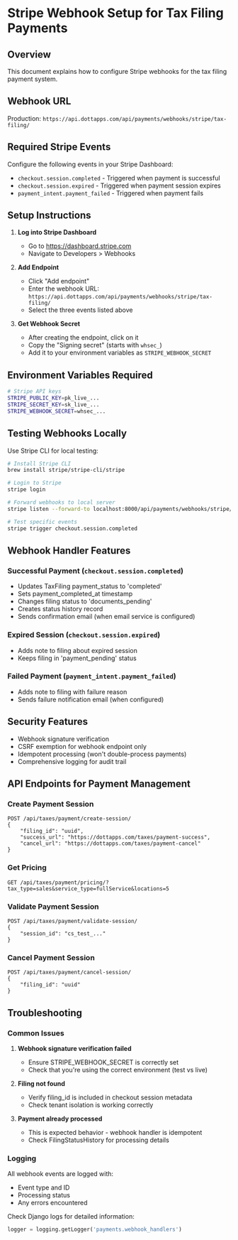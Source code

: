 # Stripe Webhook Setup for Tax Filing Payments

## Overview
This document explains how to configure Stripe webhooks for the tax filing payment system.

## Webhook URL
Production: `https://api.dottapps.com/api/payments/webhooks/stripe/tax-filing/`

## Required Stripe Events
Configure the following events in your Stripe Dashboard:
- `checkout.session.completed` - Triggered when payment is successful
- `checkout.session.expired` - Triggered when payment session expires
- `payment_intent.payment_failed` - Triggered when payment fails

## Setup Instructions

1. **Log into Stripe Dashboard**
   - Go to https://dashboard.stripe.com
   - Navigate to Developers > Webhooks

2. **Add Endpoint**
   - Click "Add endpoint"
   - Enter the webhook URL: `https://api.dottapps.com/api/payments/webhooks/stripe/tax-filing/`
   - Select the three events listed above

3. **Get Webhook Secret**
   - After creating the endpoint, click on it
   - Copy the "Signing secret" (starts with `whsec_`)
   - Add it to your environment variables as `STRIPE_WEBHOOK_SECRET`

## Environment Variables Required
```bash
# Stripe API keys
STRIPE_PUBLIC_KEY=pk_live_...
STRIPE_SECRET_KEY=sk_live_...
STRIPE_WEBHOOK_SECRET=whsec_...
```

## Testing Webhooks Locally
Use Stripe CLI for local testing:
```bash
# Install Stripe CLI
brew install stripe/stripe-cli/stripe

# Login to Stripe
stripe login

# Forward webhooks to local server
stripe listen --forward-to localhost:8000/api/payments/webhooks/stripe/tax-filing/

# Test specific events
stripe trigger checkout.session.completed
```

## Webhook Handler Features

### Successful Payment (`checkout.session.completed`)
- Updates TaxFiling payment_status to 'completed'
- Sets payment_completed_at timestamp
- Changes filing status to 'documents_pending'
- Creates status history record
- Sends confirmation email (when email service is configured)

### Expired Session (`checkout.session.expired`)
- Adds note to filing about expired session
- Keeps filing in 'payment_pending' status

### Failed Payment (`payment_intent.payment_failed`)
- Adds note to filing with failure reason
- Sends failure notification email (when configured)

## Security Features
- Webhook signature verification
- CSRF exemption for webhook endpoint only
- Idempotent processing (won't double-process payments)
- Comprehensive logging for audit trail

## API Endpoints for Payment Management

### Create Payment Session
```
POST /api/taxes/payment/create-session/
{
    "filing_id": "uuid",
    "success_url": "https://dottapps.com/taxes/payment-success",
    "cancel_url": "https://dottapps.com/taxes/payment-cancel"
}
```

### Get Pricing
```
GET /api/taxes/payment/pricing/?tax_type=sales&service_type=fullService&locations=5
```

### Validate Payment Session
```
POST /api/taxes/payment/validate-session/
{
    "session_id": "cs_test_..."
}
```

### Cancel Payment Session
```
POST /api/taxes/payment/cancel-session/
{
    "filing_id": "uuid"
}
```

## Troubleshooting

### Common Issues
1. **Webhook signature verification failed**
   - Ensure STRIPE_WEBHOOK_SECRET is correctly set
   - Check that you're using the correct environment (test vs live)

2. **Filing not found**
   - Verify filing_id is included in checkout session metadata
   - Check tenant isolation is working correctly

3. **Payment already processed**
   - This is expected behavior - webhook handler is idempotent
   - Check FilingStatusHistory for processing details

### Logging
All webhook events are logged with:
- Event type and ID
- Processing status
- Any errors encountered

Check Django logs for detailed information:
```python
logger = logging.getLogger('payments.webhook_handlers')
```